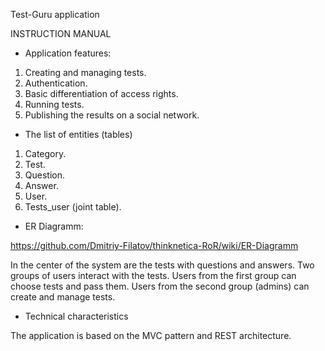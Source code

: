 
Test-Guru application

INSTRUCTION MANUAL

* Application features:

1. Сreating and managing tests.
2. Authentication.
3. Basic differentiation of access rights.
4. Running tests.
5. Publishing the results on a social network.

* The list of entities (tables)

1. Category.
2. Test.
3. Question.
4. Answer.
5. User.
6. Tests_user (joint table).

* ER Diagramm:

https://github.com/Dmitriy-Filatov/thinknetica-RoR/wiki/ER-Diagramm

In the center of the system are the tests with questions and answers.
Two groups of users interact with the tests.
Users from the first group can choose tests and pass them.
Users from the second group (admins) can create and manage tests.

* Technical characteristics

The application is based on the MVC pattern and REST architecture.
